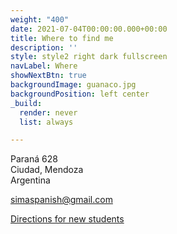 ```yaml
---
weight: "400"
date: 2021-07-04T00:00:00.000+00:00
title: Where to find me
description: ''
style: style2 right dark fullscreen
navLabel: Where
showNextBtn: true
backgroundImage: guanaco.jpg
backgroundPosition: left center
_build:
  render: never
  list: always

---
```

Paraná 628\
Ciudad, Mendoza\
Argentina

[simaspanish@gmail.com](mailto:simaspanish@gmail.com)

[Directions for new students](/contact/)
